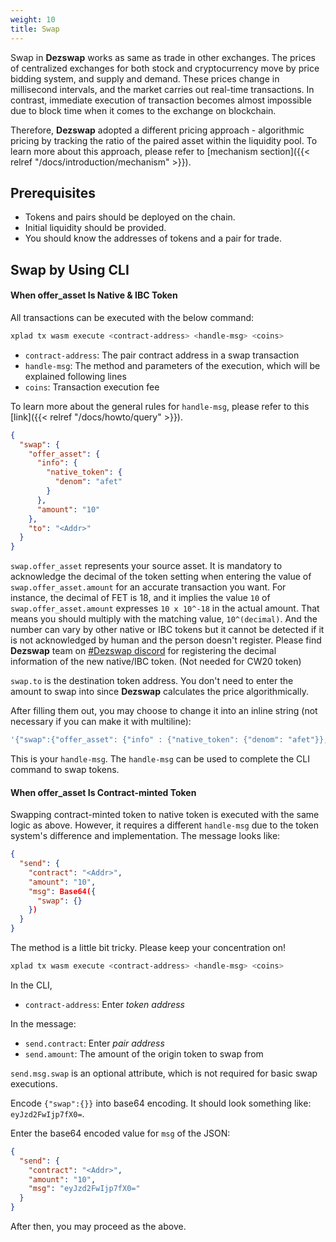 ```yaml
---
weight: 10
title: Swap
---
```


Swap in **Dezswap** works as same as trade in other exchanges. The prices of centralized exchanges for both stock and cryptocurrency move by price bidding system, and supply and demand. These prices change in millisecond intervals, and the market carries out real-time transactions. In contrast, immediate execution of transaction becomes almost impossible due to block time when it comes to the exchange on blockchain.

Therefore, **Dezswap** adopted a different pricing approach - algorithmic pricing by tracking the ratio of the paired asset within the liquidity pool. To learn more about this approach, please refer to [mechanism section]({{< relref "/docs/introduction/mechanism" >}}).

## Prerequisites

- Tokens and pairs should be deployed on the chain.
- Initial liquidity should be provided.
- You should know the addresses of tokens and a pair for trade.

## Swap by Using CLI

#### When offer_asset Is Native & IBC Token

All transactions can be executed with the below command:

```bash
xplad tx wasm execute <contract-address> <handle-msg> <coins>
```

- `contract-address`: The pair contract address in a swap transaction
- `handle-msg`: The method and parameters of the execution, which will be explained following lines
- `coins`: Transaction execution fee

To learn more about the general rules for `handle-msg`, please refer to this [link]({{< relref "/docs/howto/query" >}}).

```json
{
  "swap": {
    "offer_asset": {
      "info": {
        "native_token": {
          "denom": "afet"
        }
      },
      "amount": "10"
    },
    "to": "<Addr>"
  }
}
```

`swap.offer_asset` represents your source asset. It is mandatory to acknowledge the decimal of the token setting when entering the value of `swap.offer_asset.amount` for an accurate transaction you want. For instance, the decimal of FET is 18, and it implies the value `10` of `swap.offer_asset.amount` expresses `10 x 10^-18` in the actual amount. That means you should multiply with the matching value, `10^(decimal)`. And the number can vary by other native or IBC tokens but it cannot be detected if it is not acknowledged by human and the person doesn't register. Please find **Dezswap** team on [#Dezswap discord](https://discord.gg/ZQ2ps5H64t) for registering the decimal information of the new native/IBC token. (Not needed for CW20 token)

`swap.to` is the destination token address. You don't need to enter the amount to swap into since **Dezswap** calculates the price algorithmically.

After filling them out, you may choose to change it into an inline string (not necessary if you can make it with multiline):

```bash
'{"swap":{"offer_asset": {"info" : {"native_token": {"denom": "afet"}},"amount": "10"},"to": "<Addr>",}}'
```

This is your `handle-msg`. The `handle-msg` can be used to complete the CLI command to swap tokens.

#### When offer_asset Is Contract-minted Token

Swapping contract-minted token to native token is executed with the same logic as above. However, it requires a different `handle-msg` due to the token system's difference and implementation. The message looks like:

```json
{
  "send": {
    "contract": "<Addr>",
    "amount": "10",
    "msg": Base64({
      "swap": {}
    })
  }
}
```

The method is a little bit tricky. Please keep your concentration on!

```bash
xplad tx wasm execute <contract-address> <handle-msg> <coins>
```

In the CLI,

- `contract-address`: Enter *token address*

In the message:

- `send.contract`: Enter *pair address*
- `send.amount`: The amount of the origin token to swap from

`send.msg.swap` is an optional attribute, which is not required for basic swap executions.

Encode `{"swap":{}}` into base64 encoding. It should look something like: `eyJzd2FwIjp7fX0=`.

Enter the base64 encoded value for `msg` of the JSON:

```json
{
  "send": {
    "contract": "<Addr>",
    "amount": "10",
    "msg": "eyJzd2FwIjp7fX0="
  }
}
```

After then, you may proceed as the above.
